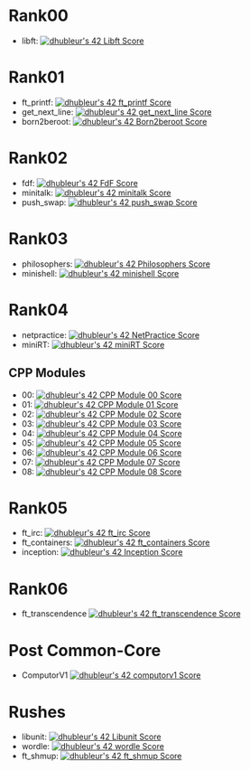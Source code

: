 # Rank00
- libft:
[![dhubleur's 42 Libft Score](https://badge42.vercel.app/api/v2/cl17mmix8000609mjfyxevavs/project/2415434)](https://github.com/JaeSeoKim/badge42)
# Rank01
- ft_printf:
[![dhubleur's 42 ft_printf Score](https://badge42.vercel.app/api/v2/cl17mmix8000609mjfyxevavs/project/2425726)](https://github.com/JaeSeoKim/badge42)
- get_next_line:
[![dhubleur's 42 get_next_line Score](https://badge42.vercel.app/api/v2/cl17mmix8000609mjfyxevavs/project/2425728)](https://github.com/JaeSeoKim/badge42)
- born2beroot:
[![dhubleur's 42 Born2beroot Score](https://badge42.vercel.app/api/v2/cl17mmix8000609mjfyxevavs/project/2425729)](https://github.com/JaeSeoKim/badge42)
# Rank02
- fdf:
[![dhubleur's 42 FdF Score](https://badge42.vercel.app/api/v2/cl17mmix8000609mjfyxevavs/project/2432152)](https://github.com/JaeSeoKim/badge42)
- minitalk:
[![dhubleur's 42 minitalk Score](https://badge42.vercel.app/api/v2/cl17mmix8000609mjfyxevavs/project/2432153)](https://github.com/JaeSeoKim/badge42)
- push_swap:
[![dhubleur's 42 push_swap Score](https://badge42.vercel.app/api/v2/cl17mmix8000609mjfyxevavs/project/2432154)](https://github.com/JaeSeoKim/badge42)
# Rank03
- philosophers:
[![dhubleur's 42 Philosophers Score](https://badge42.vercel.app/api/v2/cl17mmix8000609mjfyxevavs/project/2454471)](https://github.com/JaeSeoKim/badge42)
- minishell:
[![dhubleur's 42 minishell Score](https://badge42.vercel.app/api/v2/cl17mmix8000609mjfyxevavs/project/2454470)](https://github.com/JaeSeoKim/badge42)
# Rank04
- netpractice:
[![dhubleur's 42 NetPractice Score](https://badge42.vercel.app/api/v2/cl17mmix8000609mjfyxevavs/project/2570109)](https://github.com/JaeSeoKim/badge42)
- miniRT:
[![dhubleur's 42 miniRT Score](https://badge42.vercel.app/api/v2/cl17mmix8000609mjfyxevavs/project/2590889)](https://github.com/JaeSeoKim/badge42)
## CPP Modules
- 00:
[![dhubleur's 42 CPP Module 00 Score](https://badge42.vercel.app/api/v2/cl17mmix8000609mjfyxevavs/project/2570107)](https://github.com/JaeSeoKim/badge42)
- 01:
[![dhubleur's 42 CPP Module 01 Score](https://badge42.vercel.app/api/v2/cl17mmix8000609mjfyxevavs/project/2570775)](https://github.com/JaeSeoKim/badge42)
- 02:
[![dhubleur's 42 CPP Module 02 Score](https://badge42.vercel.app/api/v2/cl17mmix8000609mjfyxevavs/project/2573818)](https://github.com/JaeSeoKim/badge42)
- 03:
[![dhubleur's 42 CPP Module 03 Score](https://badge42.vercel.app/api/v2/cl17mmix8000609mjfyxevavs/project/2574199)](https://github.com/JaeSeoKim/badge42)
- 04:
[![dhubleur's 42 CPP Module 04 Score](https://badge42.vercel.app/api/v2/cl17mmix8000609mjfyxevavs/project/2575031)](https://github.com/JaeSeoKim/badge42)
- 05:
[![dhubleur's 42 CPP Module 05 Score](https://badge42.vercel.app/api/v2/cl17mmix8000609mjfyxevavs/project/2585130)](https://github.com/JaeSeoKim/badge42)
- 06:
[![dhubleur's 42 CPP Module 06 Score](https://badge42.vercel.app/api/v2/cl17mmix8000609mjfyxevavs/project/2585237)](https://github.com/JaeSeoKim/badge42)
- 07:
[![dhubleur's 42 CPP Module 07 Score](https://badge42.vercel.app/api/v2/cl17mmix8000609mjfyxevavs/project/2585419)](https://github.com/JaeSeoKim/badge42)
- 08:
[![dhubleur's 42 CPP Module 08 Score](https://badge42.vercel.app/api/v2/cl17mmix8000609mjfyxevavs/project/2585578)](https://github.com/JaeSeoKim/badge42)
# Rank05
- ft_irc:
[![dhubleur's 42 ft_irc Score](https://badge42.vercel.app/api/v2/cl17mmix8000609mjfyxevavs/project/2863702)](https://github.com/JaeSeoKim/badge42)
- ft_containers:
[![dhubleur's 42 ft_containers Score](https://badge42.vercel.app/api/v2/cl17mmix8000609mjfyxevavs/project/2863700)](https://github.com/JaeSeoKim/badge42)
- inception:
[![dhubleur's 42 Inception Score](https://badge42.vercel.app/api/v2/cl17mmix8000609mjfyxevavs/project/2863699)](https://github.com/JaeSeoKim/badge42)
# Rank06
- ft_transcendence
[![dhubleur's 42 ft_transcendence Score](https://badge42.vercel.app/api/v2/cl17mmix8000609mjfyxevavs/project/2896503)](https://github.com/JaeSeoKim/badge42)
# Post Common-Core
- ComputorV1
[![dhubleur's 42 computorv1 Score](https://badge42.vercel.app/api/v2/cl17mmix8000609mjfyxevavs/project/2990283)](https://github.com/JaeSeoKim/badge42)

# Rushes
- libunit:
[![dhubleur's 42 Libunit Score](https://badge42.vercel.app/api/v2/cl17mmix8000609mjfyxevavs/project/2451881)](https://github.com/JaeSeoKim/badge42)
- wordle:
[![dhubleur's 42 wordle Score](https://badge42.vercel.app/api/v2/cl17mmix8000609mjfyxevavs/project/2587384)](https://github.com/JaeSeoKim/badge42)
- ft_shmup:
[![dhubleur's 42 ft_shmup  Score](https://badge42.vercel.app/api/v2/cl17mmix8000609mjfyxevavs/project/2749579)](https://github.com/JaeSeoKim/badge42)
